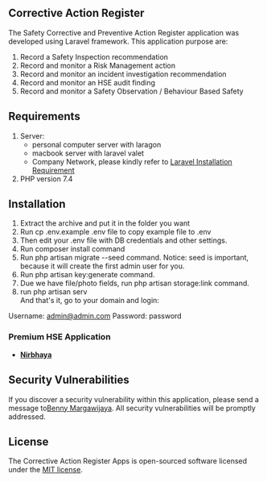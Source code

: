 ## Corrective Action Register

The Safety Corrective and Preventive Action Register application was developed using Laravel framework. This application purpose are:
1. Record a Safety Inspection recommendation
2. Record and monitor a Risk Management action
3. Record and monitor an incident investigation recommendation
4. Record and monitor an HSE audit finding
5. Record and monitor a Safety Observation / Behaviour Based Safety

## Requirements
1. Server: 
   - personal computer server with laragon
   - macbook server with laravel valet
   - Company Network, please kindly refer to [Laravel Installation Requirement](https://laravel.com/docs/8.x/installation) 
2. PHP version 7.4 
   
## Installation

1. Extract the archive and put it in the folder you want
2. Run cp .env.example .env file to copy example file to .env
3. Then edit your .env file with DB credentials and other settings.
4. Run composer install command
5. Run php artisan migrate --seed command.
   Notice: seed is important, because it will create the first admin user for you.
6. Run php artisan key:generate command.
7. Due we have file/photo fields, run php artisan storage:link command.
8. run php artisan serv  
And that's it, go to your domain and login:

Username:	admin@admin.com
Password:	password

### Premium HSE Application

- **[Nirbhaya](https://nirbhaya.id/)**

## Security Vulnerabilities

If you discover a security vulnerability within this application, please send a message to[Benny Margawijaya](https://www.linkedin.com/in/bennymargawijaya/). All security vulnerabilities will be promptly addressed.

## License

The Corrective Action Register Apps is open-sourced software licensed under the [MIT license](https://opensource.org/licenses/MIT).
